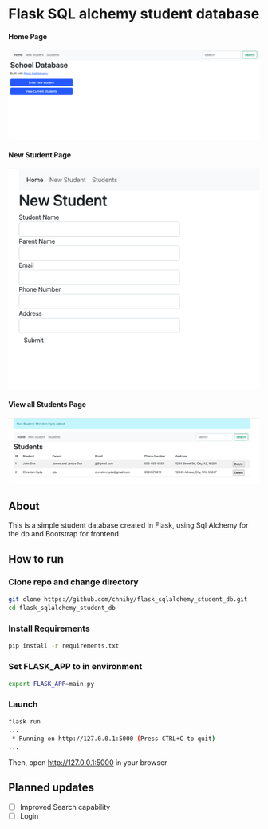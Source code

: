 # Flask SQL alchemy student database
#### Home Page
<img src="/app/static/screenshot_1.png" alt="preview 1">

#### New Student Page
<img src="/app/static/screenshot_2.png" alt="preview 2">

#### View all Students Page
<img src="/app/static/screenshot_3.png" alt="preview 3">

## About 
This is a simple student database created in Flask, using Sql Alchemy for the db and Bootstrap for frontend

## How to run

### Clone repo and change directory
```bash
git clone https://github.com/chnihy/flask_sqlalchemy_student_db.git
cd flask_sqlalchemy_student_db
```

### Install Requirements
```bash
pip install -r requirements.txt
```

### Set FLASK_APP to in environment
```bash
export FLASK_APP=main.py
```

### Launch
```bash
flask run
...
 * Running on http://127.0.0.1:5000 (Press CTRL+C to quit)
...
```

Then, open http://127.0.0.1:5000 in your browser

## Planned updates
- [ ] Improved Search capability
- [ ] Login
